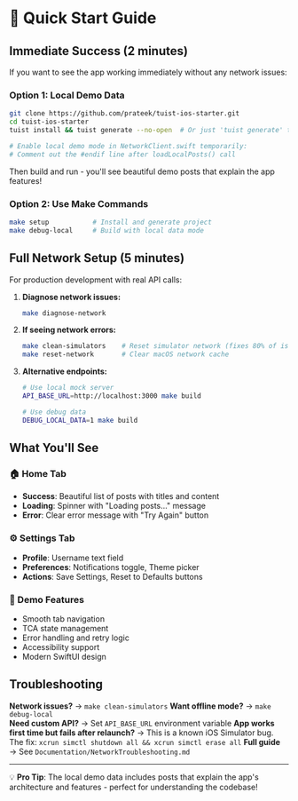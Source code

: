 # 🚀 Quick Start Guide

## Immediate Success (2 minutes)

If you want to see the app working immediately without any network issues:

### Option 1: Local Demo Data
```bash
git clone https://github.com/prateek/tuist-ios-starter.git
cd tuist-ios-starter
tuist install && tuist generate --no-open  # Or just 'tuist generate' to open Xcode

# Enable local demo mode in NetworkClient.swift temporarily:
# Comment out the #endif line after loadLocalPosts() call
```

Then build and run - you'll see beautiful demo posts that explain the app features!

### Option 2: Use Make Commands
```bash
make setup           # Install and generate project
make debug-local     # Build with local data mode
```

## Full Network Setup (5 minutes)

For production development with real API calls:

1. **Diagnose network issues:**
   ```bash
   make diagnose-network
   ```

2. **If seeing network errors:**
   ```bash
   make clean-simulators    # Reset simulator network (fixes 80% of issues)
   make reset-network       # Clear macOS network cache
   ```

3. **Alternative endpoints:**
   ```bash
   # Use local mock server
   API_BASE_URL=http://localhost:3000 make build
   
   # Use debug data
   DEBUG_LOCAL_DATA=1 make build
   ```

## What You'll See

### 🏠 Home Tab
- **Success**: Beautiful list of posts with titles and content
- **Loading**: Spinner with "Loading posts..." message  
- **Error**: Clear error message with "Try Again" button

### ⚙️ Settings Tab
- **Profile**: Username text field
- **Preferences**: Notifications toggle, Theme picker
- **Actions**: Save Settings, Reset to Defaults buttons

### 🎯 Demo Features
- Smooth tab navigation
- TCA state management
- Error handling and retry logic
- Accessibility support
- Modern SwiftUI design

## Troubleshooting

**Network issues?** → `make clean-simulators`
**Want offline mode?** → `make debug-local`  
**Need custom API?** → Set `API_BASE_URL` environment variable
**App works first time but fails after relaunch?** → This is a known iOS Simulator bug. The fix: `xcrun simctl shutdown all && xcrun simctl erase all`
**Full guide** → See `Documentation/NetworkTroubleshooting.md`

---

💡 **Pro Tip**: The local demo data includes posts that explain the app's architecture and features - perfect for understanding the codebase!